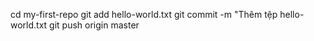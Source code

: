 cd my-first-repo
git add hello-world.txt
git commit -m "Thêm tệp hello-world.txt
git push origin master
